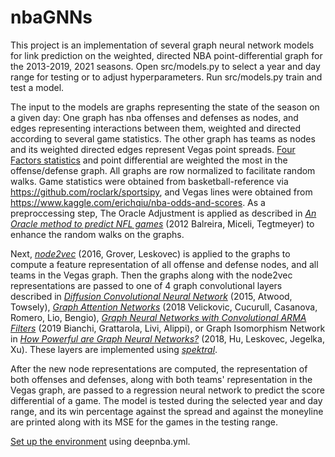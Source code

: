 # nbaGNNs

This project is an implementation of several graph neural network models for link prediction on the weighted, directed NBA point-differential
graph for the 2013-2019, 2021 seasons. Open src/models.py to select a year and day range for testing or to adjust hyperparameters. Run src/models.py train and test a model.

The input to the models are graphs representing the state of the season on a given day: One graph has nba offenses and defenses as nodes, and edges representing interactions between them, weighted and directed according to several game statistics. The other graph has teams as nodes and its weighted directed edges represent Vegas point spreads. [Four Factors statistics](https://www.basketball-reference.com/about/factors.html) and point differential are weighted the most in the offense/defense graph. All graphs are row normalized to facilitate random walks. Game statistics were obtained from basketball-reference via https://github.com/roclark/sportsipy, and Vegas lines were obtained from https://www.kaggle.com/erichqiu/nba-odds-and-scores. As a preproccessing step, The Oracle Adjustment is applied as described in [_An Oracle method to predict NFL games_](http://ramanujan.math.trinity.edu/bmiceli/research/NFLRankings_revised_print.pdf) (2012 Balreira, Miceli, Tegtmeyer) to enhance the random walks on the graphs. 

Next, [_node2vec_](https://snap.stanford.edu/node2vec/) (2016, Grover, Leskovec) is applied to the graphs to compute a feature representation of all offense and defense nodes, and all teams in the Vegas graph. Then the graphs along with the node2vec representations are passed to one of 4 graph convolutional layers described in [_Diffusion Convolutional Neural Network_](https://arxiv.org/pdf/1511.02136.pdf) (2015, Atwood, Towsely), [_Graph Attention Networks_](https://arxiv.org/pdf/1710.10903.pdf) (2018 Velickovic, Cucurull, Casanova, Romero, Lio, Bengio), [_Graph Neural Networks with Convolutional ARMA Filters_](https://arxiv.org/pdf/1901.01343.pdf) (2019 Bianchi, Grattarola, Livi, Alippi), or Graph Isomorphism Network in [_How Powerful are Graph Neural Networks?_](https://arxiv.org/abs/1810.00826) (2018, Hu, Leskovec, Jegelka, Xu). These layers are implemented using [_spektral_](https://github.com/danielegrattarola/spektral).

After the new node representations are computed, the representation of both offenses and defenses, along with both teams' representation in the Vegas graph, are passed to a regression neural network to predict the score differential of a game. The model is tested during the selected year and day range, and its win percentage against the spread and against the moneyline are printed along with its MSE for the games in the testing range. 

[Set up the environment](https://docs.conda.io/projects/conda/en/latest/user-guide/tasks/manage-environments.html#creating-an-environment-from-an-environment-yml-file) using deepnba.yml. 

